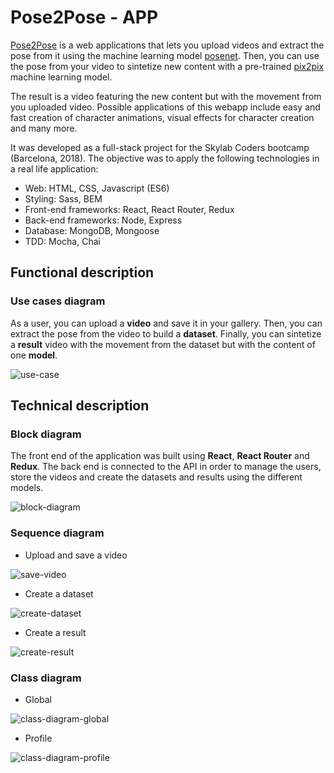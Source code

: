 # Pose2Pose - APP

[Pose2Pose](link) is a web applications that lets you upload videos and extract the pose from it using the machine learning model [posenet](https://www.npmjs.com/package/@tensorflow-models/posenet). Then, you can use the pose from your video to sintetize new content with a pre-trained [pix2pix](https://github.com/affinelayer/pix2pix-tensorflow) machine learning model.

The result is a video featuring the new content but with the movement from you uploaded video. Possible applications of this webapp include easy and fast creation of character animations, visual effects for character creation and many more.

It was developed as a full-stack project for the Skylab Coders bootcamp (Barcelona, 2018). The objective was to apply the following technologies in a real life application:

 - Web: HTML, CSS, Javascript (ES6)
 - Styling: Sass, BEM
 - Front-end frameworks: React, React Router, Redux
 - Back-end frameworks: Node, Express
 - Database: MongoDB, Mongoose
 - TDD: Mocha, Chai

## Functional description 

### Use cases diagram 

As a user, you can upload a **video** and save it in your gallery. Then, you can extract the pose from the video to build a **dataset**. Finally, you can sintetize a **result** video with the movement from the dataset but with the content of one **model**. 

![use-case](docs/use-cases-diagram.png)

## Technical description

### Block diagram

The front end of the application was built using **React**, **React Router** and **Redux**. The back end is connected to the API in order to manage the users, store the videos and create the datasets and results using the different models.

![block-diagram](docs/block-diagram-app.png)

### Sequence diagram

- Upload and save a video

![save-video](docs/save-video.png)

- Create a dataset

![create-dataset](docs/create-dataset.png)

- Create a result

![create-result](docs/create-result.png)

### Class diagram

- Global

![class-diagram-global](docs/class-diagram-global.png)

- Profile

![class-diagram-profile](docs/class-diagram-profile.png)
